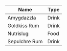 <!-- ### NOTE: This file should not be edited by hand. Please edit the .csv file. -->
|     Name    | Type|
|-------------|-----|
|  Amygdazzla |Drink|
| Goldkiss Rum|Drink|
|  Nutrislug  | Food|
|Sepulchre Rum|Drink|